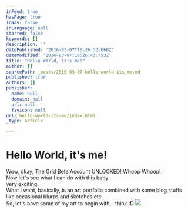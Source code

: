 ```yaml
---
inFeed: true
hasPage: true
inNav: false
inLanguage: null
starred: false
keywords: []
description: ''
datePublished: '2016-03-07T18:26:53.668Z'
dateModified: '2016-03-07T18:26:43.753Z'
title: "Hello World, it's me!"
author: []
sourcePath: _posts/2016-03-07-hello-world-its-me.md
published: true
authors: []
publisher:
  name: null
  domain: null
  url: null
  favicon: null
url: hello-world-its-me/index.html
_type: Article

---
```

# Hello World, it's me!

Wow, okay, The Grid Beta Account UNLOCKED! Whoop Whoop!   
Now let's see what I can do with this baby.   
very exciting.   
What I want, basically, is an art portfolio combined with some blog stuffs like occasional blurps and sketches etc.  
So, let's have some of my art to begin with, I think :D ![](https://s3-us-west-2.amazonaws.com/the-grid-img/p/954c6d893756f8c0004d499a3d9949d5277399a2.png)